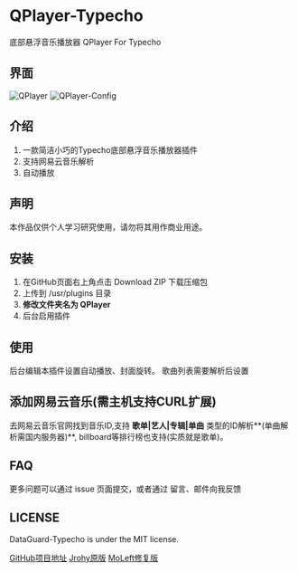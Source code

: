 # QPlayer-Typecho
底部悬浮音乐播放器 QPlayer For Typecho

## 界面
![QPlayer](https://github.com/Jesus0s/QPlayer-Typecho/raw/master/screenshot/QPlayer.png)
![QPlayer-Config](https://github.com/Jesus0s/QPlayer-Typecho/raw/master/screenshot/QPlayer-Config.png)

## 介绍
  1. 一款简洁小巧的Typecho底部悬浮音乐播放器插件
  2. 支持网易云音乐解析
  3. 自动播放

## 声明
本作品仅供个人学习研究使用，请勿将其用作商业用途。

## 安装
  1. 在GitHub页面右上角点击 Download ZIP 下载压缩包
  2. 上传到 /usr/plugins 目录
  3. **修改文件夹名为 QPlayer**
  4. 后台启用插件

## 使用
后台编辑本插件设置自动播放、封面旋转。
歌曲列表需要解析后设置

## 添加网易云音乐(需主机支持CURL扩展)
去网易云音乐官网找到音乐ID,支持 **歌单|艺人|专辑|单曲** 类型的ID解析**(单曲解析需国内服务器)**,
billboard等排行榜也支持(实质就是歌单)。

## FAQ
更多问题可以通过 issue 页面提交，或者通过 留言、邮件向我反馈

## LICENSE
DataGuard-Typecho is under the MIT license.

[GitHub项目地址](https://github.com/Jesus0s/QPlayer-Typecho-Plugin)
[Jrohy原版](https://github.com/Jrohy/QPlayer-Typecho-Plugin)
[MoLeft修复版](https://github.com/MoLeft/QPlayer-Typecho-Plugin)
